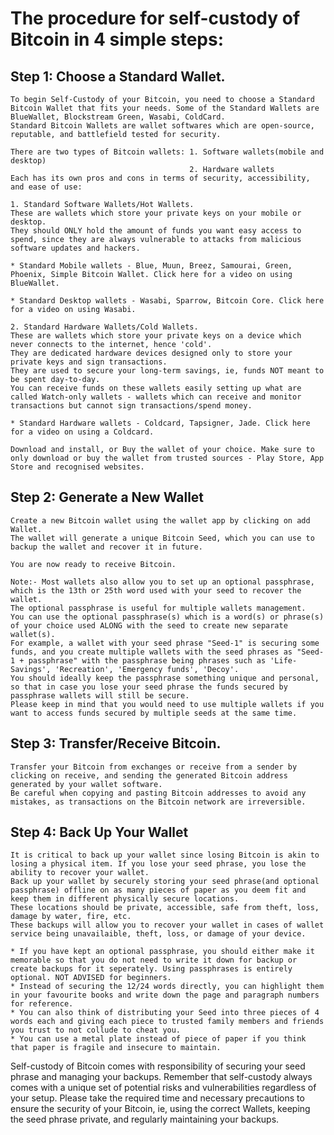 # The procedure for self-custody of Bitcoin in 4 simple steps:

## Step 1: Choose a Standard Wallet.
    To begin Self-Custody of your Bitcoin, you need to choose a Standard Bitcoin Wallet that fits your needs. Some of the Standard Wallets are BlueWallet, Blockstream Green, Wasabi, ColdCard.
    Standard Bitcoin Wallets are wallet softwares which are open-source, reputable, and battlefield tested for security.

    There are two types of Bitcoin wallets: 1. Software wallets(mobile and desktop)
                                            2. Hardware wallets
    Each has its own pros and cons in terms of security, accessibility, and ease of use:

    1. Standard Software Wallets/Hot Wallets. 
    These are wallets which store your private keys on your mobile or desktop. 
    They should ONLY hold the amount of funds you want easy access to spend, since they are always vulnerable to attacks from malicious software updates and hackers. 

    * Standard Mobile wallets - Blue, Muun, Breez, Samourai, Green, Phoenix, Simple Bitcoin Wallet. Click here for a video on using BlueWallet.

    * Standard Desktop wallets - Wasabi, Sparrow, Bitcoin Core. Click here for a video on using Wasabi.   

    2. Standard Hardware Wallets/Cold Wallets. 
    These are wallets which store your private keys on a device which never connects to the internet, hence 'cold'.
    They are dedicated hardware devices designed only to store your private keys and sign transactions.
    They are used to secure your long-term savings, ie, funds NOT meant to be spent day-to-day.
    You can receive funds on these wallets easily setting up what are called Watch-only wallets - wallets which can receive and monitor transactions but cannot sign transactions/spend money.

    * Standard Hardware wallets - Coldcard, Tapsigner, Jade. Click here for a video on using a Coldcard.
   
    Download and install, or Buy the wallet of your choice. Make sure to only download or buy the wallet from trusted sources - Play Store, App Store and recognised websites.

## Step 2: Generate a New Wallet
    Create a new Bitcoin wallet using the wallet app by clicking on add Wallet. 
    The wallet will generate a unique Bitcoin Seed, which you can use to backup the wallet and recover it in future. 

    You are now ready to receive Bitcoin. 

    Note:- Most wallets also allow you to set up an optional passphrase, which is the 13th or 25th word used with your seed to recover the wallet.
    The optional passphrase is useful for multiple wallets management.
    You can use the optional passphrase(s) which is a word(s) or phrase(s) of your choice used ALONG with the seed to create new separate wallet(s).
    For example, a wallet with your seed phrase "Seed-1" is securing some funds, and you create multiple wallets with the seed phrases as "Seed-1 + passphrase" with the passphrase being phrases such as 'Life-Savings', 'Recreation', 'Emergency funds', 'Decoy'.
    You should ideally keep the passphrase something unique and personal, so that in case you lose your seed phrase the funds secured by passphrase wallets will still be secure.
    Please keep in mind that you would need to use multiple wallets if you want to access funds secured by multiple seeds at the same time. 
  
## Step 3: Transfer/Receive Bitcoin.
    Transfer your Bitcoin from exchanges or receive from a sender by clicking on receive, and sending the generated Bitcoin address generated by your wallet software. 
    Be careful when copying and pasting Bitcoin addresses to avoid any mistakes, as transactions on the Bitcoin network are irreversible.

## Step 4: Back Up Your Wallet
    It is critical to back up your wallet since losing Bitcoin is akin to losing a physical item. If you lose your seed phrase, you lose the ability to recover your wallet.
    Back up your wallet by securely storing your seed phrase(and optional passphrase) offline on as many pieces of paper as you deem fit and keep them in different physically secure locations.
    These locations should be private, accessible, safe from theft, loss, damage by water, fire, etc.
    These backups will allow you to recover your wallet in cases of wallet service being unavailaible, theft, loss, or damage of your device.

    * If you have kept an optional passphrase, you should either make it memorable so that you do not need to write it down for backup or create backups for it seperately. Using passphrases is entirely optional. NOT ADVISED for beginners.
    * Instead of securing the 12/24 words directly, you can highlight them in your favourite books and write down the page and paragraph numbers for reference.
    * You can also think of distributing your Seed into three pieces of 4 words each and giving each piece to trusted family members and friends you trust to not collude to cheat you.
    * You can use a metal plate instead of piece of paper if you think that paper is fragile and insecure to maintain. 
Self-custody of Bitcoin comes with responsibility of securing your seed phrase and managing your backups. Remember that self-custody always comes with a unique set of potential risks and vulnerabilities regardless of your setup. 
Please take the required time and necessary precautions to ensure the security of your Bitcoin, ie, using the correct Wallets, keeping the seed phrase private, and regularly maintaining your backups. 
